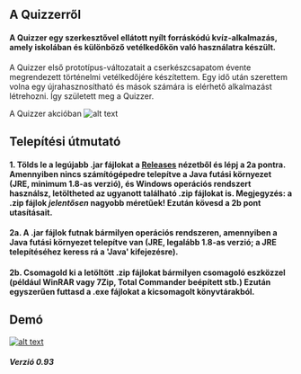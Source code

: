 ## A Quizzerről

#### A Quizzer egy szerkesztővel ellátott nyílt forráskódú kvíz-alkalmazás, amely iskolában és különböző vetélkedőkön való használatra készült.
A Quizzer első prototípus-változatait a cserkészcsapatom évente megrendezett történelmi vetélkedőjére készítettem. Egy idő után szerettem volna egy újrahasznosítható és mások számára is elérhető alkalmazást létrehozni. Így született meg a Quizzer.

A Quizzer akcióban
![alt text](https://i.imgur.com/p8MTv4o.jpg "A Quizzer akcióban")

## Telepítési útmutató

#### 1. Tölds le a legújabb .jar fájlokat a [Releases](https://github.com/hszilard93/Quizzer/releases) nézetből és lépj a 2a pontra. Amennyiben nincs számítógépedre telepítve a Java futási környezet (JRE, minimum 1.8-as verzió), és Windows operációs rendszert használsz, letöltheted az ugyanott található .zip fájlokat is. Megjegyzés: a .zip fájlok *jelentősen* nagyobb méretűek! Ezután kövesd a 2b pont utasításait. 
#### 2a. A .jar fájlok futnak bármilyen operációs rendszeren, amennyiben a Java futási környezet telepítve van (JRE, legalább 1.8-as verzió; a JRE telepítéséhez keress rá a 'Java' kifejezésre).
#### 2b. Csomagold ki a letöltött .zip fájlokat bármilyen csomagoló eszközzel (például WinRAR vagy 7Zip, Total Commander beépített stb.) Ezután egyszerűen futtasd a .exe fájlokat a kicsomagolt könyvtárakból.


## Demó

[![alt text](https://i.imgur.com/BXr7ANo.jpg "Kattints a videóhoz")](https://www.youtube.com/watch?v=Yfu9C1AcGk0&feature=youtu.be)

##### Verzió 0.93
